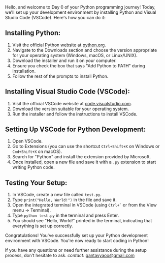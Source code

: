Hello, and welcome to Day 0 of your Python programming journey! Today, we'll set up your development environment by installing Python and Visual Studio Code (VSCode). Here's how you can do it:

## Installing Python:
1. Visit the official Python website at [python.org](https://www.python.org/).
2. Navigate to the Downloads section and choose the version appropriate for your operating system (Windows, macOS, or Linux/UNIX).
3. Download the installer and run it on your computer.
4. Ensure you check the box that says "Add Python to PATH" during installation.
5. Follow the rest of the prompts to install Python.

## Installing Visual Studio Code (VSCode):
1. Visit the official VSCode website at [code.visualstudio.com](https://code.visualstudio.com/).
2. Download the version suitable for your operating system.
3. Run the installer and follow the instructions to install VSCode.

## Setting Up VSCode for Python Development:
1. Open VSCode.
2. Go to Extensions (you can use the shortcut `Ctrl+Shift+X` on Windows or `Cmd+Shift+X` on macOS).
3. Search for "Python" and install the extension provided by Microsoft.
4. Once installed, open a new file and save it with a `.py` extension to start writing Python code.

## Testing Your Setup:
1. In VSCode, create a new file called `test.py`.
2. Type `print("Hello, World!")` in the file and save it.
3. Open the integrated terminal in VSCode (using `` Ctrl+` `` or from the View menu -> Terminal).
4. Type `python test.py` in the terminal and press Enter.
5. You should see "Hello, World!" printed in the terminal, indicating that everything is set up correctly.

Congratulations! You've successfully set up your Python development environment with VSCode. You're now ready to start coding in Python!

If you have any questions or need further assistance during the setup process, don't hesitate to ask.
*contact:* gantavyaoo@gmail.com